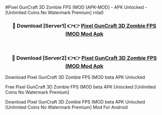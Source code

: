 #Pixel GunCraft 3D Zombie FPS (MOD [APK-MOD] - APK Unlocked - [Unlimited Coins No Watermark Premium] rnla0



<div align="center">

<h3>🔴 Download [Server1] 👉👉 <a href="https://momento.my/?title=Pixel_GunCraft_3D_Zombie_FPS_(MOD">Pixel GunCraft 3D Zombie FPS (MOD Mod Apk</a></h3><br>

<h3>🔴 Download [Server2] 👉👉 <a href="https://momento.my/?title=Pixel_GunCraft_3D_Zombie_FPS_(MOD">Pixel GunCraft 3D Zombie FPS (MOD Mod Apk</a></h3>
</div>



Download Pixel GunCraft 3D Zombie FPS (MOD beta APK Unlocked

Free Pixel GunCraft 3D Zombie FPS (MOD beta APK Unlocked [Unlimited Coins No Watermark Premium]

Download Pixel GunCraft 3D Zombie FPS (MOD beta APK Unlocked [Unlimited Coins No Watermark Premium] Mod For Android
